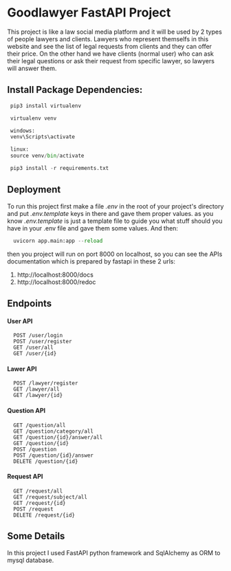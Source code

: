 # Goodlawyer FastAPI Project

This project is like a law social media platform and it will be used by 2 types of people lawyers and clients. Lawyers who represent themselfs in this website and see the list of legal requests from clients and they can offer their price. On the other hand we have clients (normal user) who can ask their legal questions or ask their request from specific lawyer, so lawyers will answer them.

## Install Package Dependencies:

 ```python
  pip3 install virtualenv

  virtualenv venv

  windows:
  venv\Scripts\activate

  linux:
  source venv/bin/activate

  pip3 install -r requirements.txt
```

## Deployment

To run this project first make a file *.env* in the root of your project's directory and put *.env.template* keys in there and gave them proper values. as you know *.env.template* is just a template file to guide you what stuff should you have in your .env file and gave them some values.
And then:

```python
  uvicorn app.main:app --reload
```

then you project will run on port 8000 on localhost, so you can see the APIs documentation which is prepared by fastapi in these 2 urls:

1. http://localhost:8000/docs
2. http://localhost:8000/redoc


## Endpoints

#### User API

```http
  POST /user/login
  POST /user/register
  GET /user/all
  GET /user/{id}
```

#### Lawer API

```http
  POST /lawyer/register
  GET /lawyer/all
  GET /lawyer/{id}
```

#### Question API

```http
  GET /question/all
  GET /question/category/all
  GET /question/{id}/answer/all
  GET /question/{id}
  POST /question
  POST /question/{id}/answer
  DELETE /question/{id}
```

#### Request API

```http
  GET /request/all
  GET /request/subject/all
  GET /request/{id}
  POST /request
  DELETE /request/{id}
```

## Some Details

In this project I used FastAPI python framework and SqlAlchemy as ORM to mysql database.
